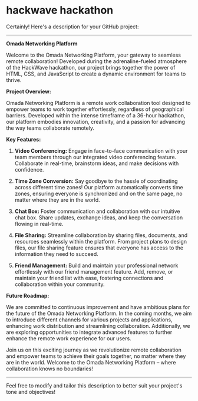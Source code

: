# hackwave hackathon

Certainly! Here's a description for your GitHub project:

---

**Omada Networking Platform**

Welcome to the Omada Networking Platform, your gateway to seamless remote collaboration! Developed during the adrenaline-fueled atmosphere of the HackWave hackathon, our project brings together the power of HTML, CSS, and JavaScript to create a dynamic environment for teams to thrive.

**Project Overview:**

Omada Networking Platform is a remote work collaboration tool designed to empower teams to work together effortlessly, regardless of geographical barriers. Developed within the intense timeframe of a 36-hour hackathon, our platform embodies innovation, creativity, and a passion for advancing the way teams collaborate remotely.

**Key Features:**

1. **Video Conferencing:** Engage in face-to-face communication with your team members through our integrated video conferencing feature. Collaborate in real-time, brainstorm ideas, and make decisions with confidence.

2. **Time Zone Conversion:** Say goodbye to the hassle of coordinating across different time zones! Our platform automatically converts time zones, ensuring everyone is synchronized and on the same page, no matter where they are in the world.

3. **Chat Box:** Foster communication and collaboration with our intuitive chat box. Share updates, exchange ideas, and keep the conversation flowing in real-time.

4. **File Sharing:** Streamline collaboration by sharing files, documents, and resources seamlessly within the platform. From project plans to design files, our file sharing feature ensures that everyone has access to the information they need to succeed.

5. **Friend Management:** Build and maintain your professional network effortlessly with our friend management feature. Add, remove, or maintain your friend list with ease, fostering connections and collaboration within your community.

**Future Roadmap:**

We are committed to continuous improvement and have ambitious plans for the future of the Omada Networking Platform. In the coming months, we aim to introduce different channels for various projects and applications, enhancing work distribution and streamlining collaboration. Additionally, we are exploring opportunities to integrate advanced features to further enhance the remote work experience for our users.

Join us on this exciting journey as we revolutionize remote collaboration and empower teams to achieve their goals together, no matter where they are in the world. Welcome to the Omada Networking Platform – where collaboration knows no boundaries!

---

Feel free to modify and tailor this description to better suit your project's tone and objectives!
